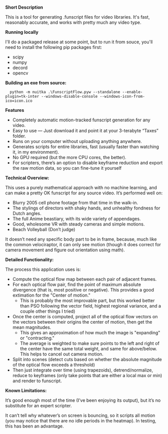 **Short Description**

This is a tool for generating .funscript files for video libraries. It's fast, reasonably accurate, and works with pretty much any video type.

**Running locally**

I'll do a packaged release at some point, but to run it from souce, you'll need to install the following pip packages first:

* scipy
* numpy
* decord
* opencv

**Building an exe from source:**
```
  python -m nuitka .\FunscriptFlow.pyw --standalone --enable-plugin=tk-inter --windows-disable-console --windows-icon-from-ico=icon.ico
```

**Features**
* Completely automatic motion-tracked funscript generation for any video.
* Easy to use — Just download it and point it at your 3-terabyte “Taxes” folder.
* Runs on your computer without uploading anything anywhere.
* Generates scripts for entire libraries, fast (usually faster than watching it, in my environment).
* No GPU required (but the more CPU cores, the better).
* For scripters, there’s an option to disable keyframe reduction and export the raw motion data, so you can fine-tune it yourself

**Technical Overview:**

This uses a purely mathematical approach with no machine learning, and can make a pretty OK funscript for any source video. It’s performed well on:

* Blurry 2005 cell phone footage from that time in the walk-in.
* The stylings of directors with shaky hands, and unhealthy fondness for Dutch angles.
* The full Anime beastiary, with its wide variety of appendages.
* Good, wholesome VR with steady cameras and simple motions.
* Beach Volleyball (Don’t judge)

It doesn’t need any specific body part to be in frame, because, much like the common velociraptor, it can only see motion (though it does correct for camera movement and figure out orientation using math).

**Detailed Functionality:**

The process this application uses is:

* Compute the optical flow map between each pair of adjacent frames.
* For each optical flow pair, find the point of maximum absolute divergence (that is, most positive or negative). This provides a good extimation for the "Center of motion."
    * This is probably the most improvable part, but this worked better than PSO following the vector field, highest regional variance, and a couple other things I tried)
* Once the center is computed, project all of the optical flow vectors on the vectors between their origins the center of motion, then get the mean magnitudes.
    * This gives an approximation of how much the image is "expanding" or "contracting." 
    * The average is weighted to make sure points to the left and right of the center have the same total weight, and same for above/below. This helps to cancel out camera motion.
* Split into scenes (detect cuts based on whether the absolute magnitude of the optical flow exceeds a threshold)
* Then just integrate over time (using trapezoids), detrend/normalize, reduce to keyframes (only take points that are either a local max or min) and render to funscript. 

**Known Limitations:**

It’s good enough most of the time (I’ve been enjoying its output), but it’s no substitute for an expert scripter.

It can’t tell why whatever’s on screen is bouncing, so it scripts all motion (you may notice that there are no idle periods in the heatmap). In testing, this has been an advantage.

